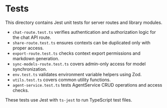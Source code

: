 # Tests

This directory contains Jest unit tests for server routes and library modules.

- `chat-route.test.ts` verifies authentication and authorization logic for the chat API route.
- `share-route.test.ts` ensures contexts can be duplicated only with proper access.
- `export-route.test.ts` checks context export permissions and markdown generation.
- `sync-models-route.test.ts` covers admin-only access for model synchronization.
- `env.test.ts` validates environment variable helpers using Zod.
- `utils.test.ts` covers common utility functions.
- `agent-service.test.ts` tests AgentService CRUD operations and access checks.

These tests use Jest with `ts-jest` to run TypeScript test files.
